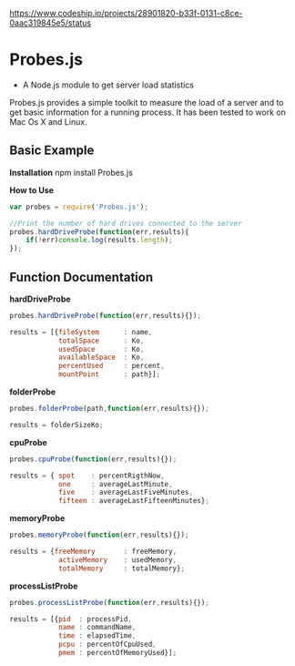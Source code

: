 https://www.codeship.io/projects/28901820-b33f-0131-c8ce-0aac319845e5/status

Probes.js
=======

* A Node.js module to get server load statistics

Probes.js provides a simple toolkit to measure the load of a server and to get basic information for a running process.
It has been tested to work on Mac Os X and Linux.

Basic Example
-------------
**Installation**
npm install Probes.js

**How to Use**

```javascript
var probes = require('Probes.js');

//Print the number of hard drives connected to the server
probes.hardDriveProbe(function(err,results){
    if(!err)console.log(results.length);
});
```

Function Documentation
----------------------

**hardDriveProbe**

```javascript
probes.hardDriveProbe(function(err,results){});

results = [{fileSystem      : name,
            totalSpace      : Ko,
            usedSpace       : Ko,
            availableSpace  : Ko,
            percentUsed     : percent,
            mountPoint      : path}];
```

**folderProbe**

```javascript
probes.folderProbe(path,function(err,results){});

results = folderSizeKo;
```

**cpuProbe**

```javascript
probes.cpuProbe(function(err,results){});

results = { spot    : percentRigthNow,
            one     : averageLastMinute,
            five    : averageLastFiveMinutes,
            fifteen : averageLastFifteenMinutes};
```

**memoryProbe**

```javascript
probes.memoryProbe(function(err,results){});

results = {freeMemory       : freeMemory,
            activeMemory    : usedMemory,
            totalMemory     : totalMemory};
```

**processListProbe**

```javascript
probes.processListProbe(function(err,results){});

results = [{pid  : processPid,
            name : commandName,
            time : elapsedTime,
            pcpu : percentOfCpuUsed,
            pmem : percentOfMemoryUsed}];
```
